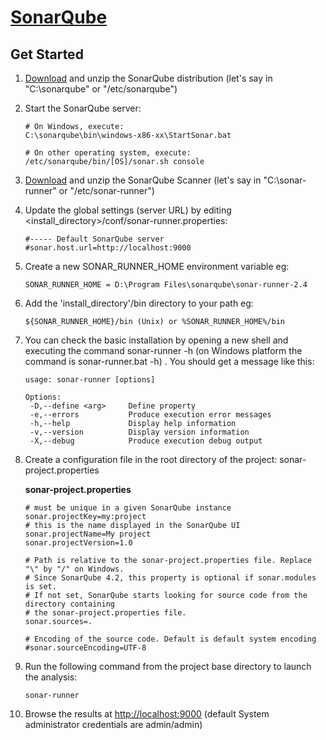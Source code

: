 # [SonarQube](http://www.sonarqube.org/ "SonarQube") #

## Get Started  ##

1.  [Download](http://www.sonarqube.org/downloads/ "Down") and unzip the 	SonarQube distribution (let's say in "C:\sonarqube" or "/etc/sonarqube")

2.  Start the SonarQube server:
 
		# On Windows, execute:
		C:\sonarqube\bin\windows-x86-xx\StartSonar.bat
	 
		# On other operating system, execute:
		/etc/sonarqube/bin/[OS]/sonar.sh console

3.  [Download](http://docs.sonarqube.org/display/SONAR/Installing+and+Configuring+SonarQube+Scanner "Download") and unzip the SonarQube Scanner (let's say in "C:\sonar-runner" or "/etc/sonar-runner")

4.  Update the global settings (server URL) by editing <install_directory>/conf/sonar-runner.properties:

		#----- Default SonarQube server
		#sonar.host.url=http://localhost:9000

5.  Create a new SONAR_RUNNER_HOME environment variable eg:

		SONAR_RUNNER_HOME = D:\Program Files\sonarqube\sonar-runner-2.4

6.  Add the 'install_directory'/bin directory to your path eg:
 
		${SONAR_RUNNER_HOME}/bin (Unix) or %SONAR_RUNNER_HOME%/bin
 
7.  You can check the basic installation by opening a new shell and executing the command sonar-runner -h (on Windows platform the command is sonar-runner.bat -h) . You should get a message like this:
 
		usage: sonar-runner [options]
		 
		Options:
		 -D,--define <arg>     Define property
		 -e,--errors           Produce execution error messages
		 -h,--help             Display help information
		 -v,--version          Display version information
		 -X,--debug            Produce execution debug output

8.  Create a configuration file in the root directory of the project: sonar-project.properties

	**sonar-project.properties**

		# must be unique in a given SonarQube instance
		sonar.projectKey=my:project
		# this is the name displayed in the SonarQube UI
		sonar.projectName=My project
		sonar.projectVersion=1.0
		 
		# Path is relative to the sonar-project.properties file. Replace "\" by "/" on Windows.
		# Since SonarQube 4.2, this property is optional if sonar.modules is set. 
		# If not set, SonarQube starts looking for source code from the directory containing 
		# the sonar-project.properties file.
		sonar.sources=.
		 
		# Encoding of the source code. Default is default system encoding
		#sonar.sourceEncoding=UTF-8
9.  Run the following command from the project base directory to launch the analysis:

		sonar-runner

10.  Browse the results at [http://localhost:9000](http://localhost:9000 "http://localhost:9000") (default System administrator credentials are admin/admin)
